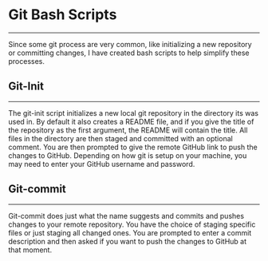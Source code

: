 # Git Bash Scripts
***

Since some git process are very common, like initializing a new repository or committing changes, I have
created bash scripts to help simplify these processes.
<br>

## Git-Init
***

The git-init script initializes a new local git repository in the directory its was used in. By default it also creates a README file,
and if you give the title of the repository as the first argument, the README will contain the title. All files in the directory are
then staged and committed with an optional comment. You are then prompted to give the remote GitHub link to push the changes to GitHub.
Depending on how git is setup on your machine, you may need to enter your GitHub username and password.

## Git-commit
***

Git-commit does just what the name suggests and commits and pushes changes to your remote repository. You have the choice of staging
specific files or just staging all changed ones. You are prompted to enter a commit description and then asked if you want to push
the changes to GitHub at that moment.
